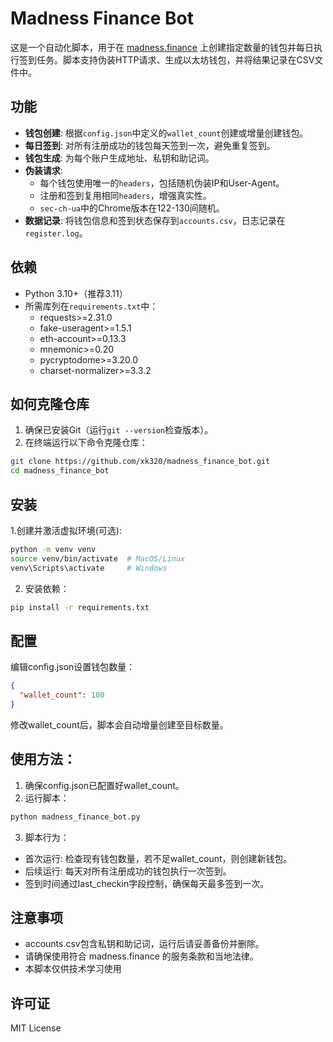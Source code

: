 # Madness Finance Bot

这是一个自动化脚本，用于在 [madness.finance](https://madness.finance) 上创建指定数量的钱包并每日执行签到任务。脚本支持伪装HTTP请求、生成以太坊钱包，并将结果记录在CSV文件中。

## 功能

- **钱包创建**: 根据`config.json`中定义的`wallet_count`创建或增量创建钱包。
- **每日签到**: 对所有注册成功的钱包每天签到一次，避免重复签到。
- **钱包生成**: 为每个账户生成地址、私钥和助记词。
- **伪装请求**:
  - 每个钱包使用唯一的`headers`，包括随机伪装IP和User-Agent。
  - 注册和签到复用相同`headers`，增强真实性。
  - `sec-ch-ua`中的Chrome版本在122-130间随机。
- **数据记录**: 将钱包信息和签到状态保存到`accounts.csv`，日志记录在`register.log`。

## 依赖

- Python 3.10+（推荐3.11）
- 所需库列在`requirements.txt`中：
  - requests>=2.31.0
  - fake-useragent>=1.5.1
  - eth-account>=0.13.3
  - mnemonic>=0.20
  - pycryptodome>=3.20.0
  - charset-normalizer>=3.3.2

## 如何克隆仓库

1. 确保已安装Git（运行`git --version`检查版本）。
2. 在终端运行以下命令克隆仓库：
 ```bash
 git clone https://github.com/xk320/madness_finance_bot.git
 cd madness_finance_bot
 ```
## 安装
1.创建并激活虚拟环境(可选):
```bash
python -m venv venv
source venv/bin/activate  # MacOS/Linux
venv\Scripts\activate     # Windows
```
2. 安装依赖：
```bash
pip install -r requirements.txt
```
## 配置
编辑config.json设置钱包数量：
```json
{
  "wallet_count": 100
}
```
修改wallet_count后，脚本会自动增量创建至目标数量。

## 使用方法：
1. 确保config.json已配置好wallet_count。
2. 运行脚本：
```bash
python madness_finance_bot.py
```
3. 脚本行为：
- 首次运行: 检查现有钱包数量，若不足wallet_count，则创建新钱包。
- 后续运行: 每天对所有注册成功的钱包执行一次签到。
- 签到时间通过last_checkin字段控制，确保每天最多签到一次。

## 注意事项
- accounts.csv包含私钥和助记词，运行后请妥善备份并删除。
- 请确保使用符合 madness.finance 的服务条款和当地法律。
- 本脚本仅供技术学习使用

## 许可证
MIT License




